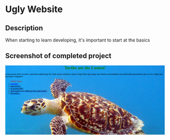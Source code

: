 # Ugly Website

## Description
When starting to learn developing, it's important to start at the basics

## Screenshot of completed project

![Surf and paddle image](assets/screenshot.png)
